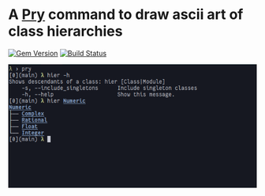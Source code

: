 # A [Pry](http://github.com/pry/pry) command to draw ascii art of class hierarchies

[![Gem Version](https://badge.fury.io/rb/pry-hier.svg)](https://badge.fury.io/rb/pry-hier)
[![Build Status](https://travis-ci.org/phaul/pry-hier.svg?branch=master)](https://travis-ci.org/phaul/pry-hier)

![screenshot](shots/numeric.png)
